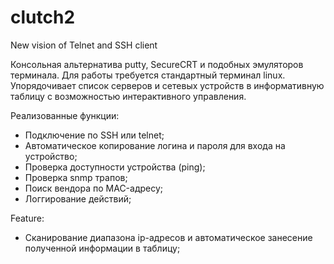# clutch2
New vision of Telnet and SSH client

Консольная альтернатива putty, SecureCRT и подобных эмуляторов терминала.
Для работы требуется стандартный терминал linux.
Упорядочивает список серверов и сетевых устройств в информативную таблицу с возможностью интерактивного управления.

Реализованные функции:
- Подключение по SSH или telnet;
- Автоматическое копирование логина и пароля для входа на устройство;
- Проверка доступности устройства (ping);
- Проверка snmp трапов;
- Поиск вендора по MAC-адресу;
- Логгирование действий;

Feature:
- Сканирование диапазона ip-адресов и автоматическое занесение полученной информации в таблицу;
